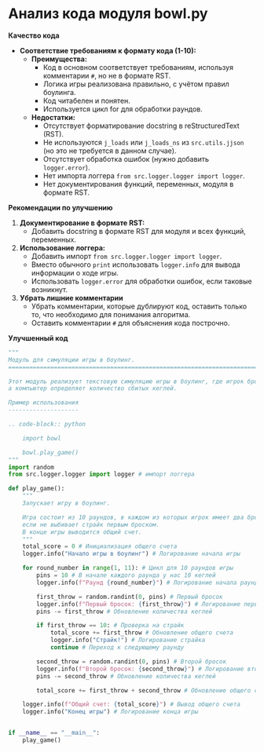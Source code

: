 # Анализ кода модуля bowl.py

**Качество кода**
- **Соответствие требованиям к формату кода (1-10):**
    - **Преимущества:**
        - Код в основном соответствует требованиям, используя комментарии `#`, но не в формате RST.
        - Логика игры реализована правильно, с учётом правил боулинга.
        - Код читабелен и понятен.
        - Используется цикл for для обработки раундов.
    - **Недостатки:**
        - Отсутствует форматирование docstring в reStructuredText (RST).
        - Не используются `j_loads` или `j_loads_ns` из `src.utils.jjson` (но это не требуется в данном случае).
        - Отсутствует обработка ошибок (нужно добавить `logger.error`).
        - Нет импорта логгера `from src.logger.logger import logger`.
        - Нет документирования функций, переменных, модуля в формате RST.

**Рекомендации по улучшению**

1.  **Документирование в формате RST:**
    - Добавить docstring в формате RST для модуля и всех функций, переменных.
2.  **Использование логгера:**
    - Добавить импорт `from src.logger.logger import logger`.
    - Вместо обычного `print` использовать `logger.info` для вывода информации о ходе игры.
    - Использовать `logger.error` для обработки ошибок, если таковые возникнут.
3.  **Убрать лишние комментарии**
    - Убрать комментарии, которые дублируют код, оставить только то, что необходимо для понимания алгоритма.
    - Оставить комментарии `#` для объяснения кода построчно.

**Улучшенный код**

```python
"""
Модуль для симуляции игры в боулинг.
=========================================================================================

Этот модуль реализует текстовую симуляцию игры в боулинг, где игрок бросает мяч,
а компьютер определяет количество сбитых кеглей.

Пример использования
--------------------

.. code-block:: python

    import bowl

    bowl.play_game()
"""
import random
from src.logger.logger import logger # импорт логгера

def play_game():
    """
    Запускает игру в боулинг.

    Игра состоит из 10 раундов, в каждом из которых игрок имеет два броска,
    если не выбивает страйк первым броском.
    В конце игры выводится общий счет.
    """
    total_score = 0 # Инициализация общего счета
    logger.info("Начало игры в боулинг") # Логирование начала игры

    for round_number in range(1, 11): # Цикл для 10 раундов игры
        pins = 10 # В начале каждого раунда у нас 10 кеглей
        logger.info(f"Раунд {round_number}") # Логирование начала раунда

        first_throw = random.randint(0, pins) # Первый бросок
        logger.info(f"Первый бросок: {first_throw}") # Логирование первого броска
        pins -= first_throw # Обновление количества кеглей

        if first_throw == 10: # Проверка на страйк
            total_score += first_throw # Обновление общего счета
            logger.info("Страйк!") # Логирование страйка
            continue # Переход к следующему раунду

        second_throw = random.randint(0, pins) # Второй бросок
        logger.info(f"Второй бросок: {second_throw}") # Логирование второго броска
        pins -= second_throw # Обновление количества кеглей

        total_score += first_throw + second_throw # Обновление общего счета

    logger.info(f"Общий счет: {total_score}") # Вывод общего счета
    logger.info("Конец игры") # Логирование конца игры


if __name__ == "__main__":
    play_game()
```